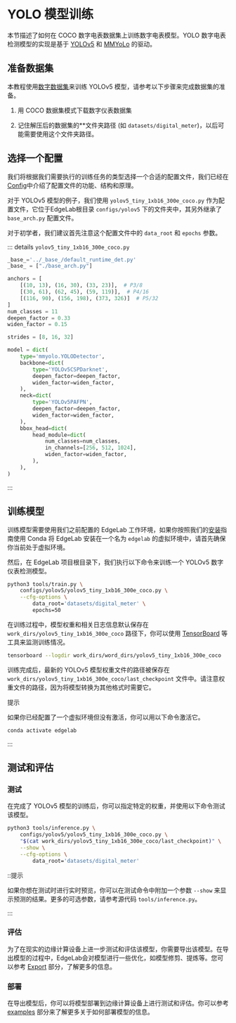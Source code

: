 # YOLO 模型训练

本节描述了如何在 COCO 数字电表数据集上训练数字电表模型。YOLO 数字电表检测模型的实现是基于 [YOLOv5](https://github.com/ultralytics/yolov5) 和 [MMYoLo](https://github.com/open-mmlab/mmyolo) 的驱动。

## 准备数据集

本教程使用[数字数据集](https://universe.roboflow.com/seeeddatasets/seeed_meter_digit/)来训练 YOLOv5 模型，请参考以下步骤来完成数据集的准备。

1. 用 COCO 数据集模式下载数字仪表数据集

2. 记住解压后的数据集的\*\*文件夹路径 (如 `datasets/digital_meter`)，以后可能需要使用这个文件夹路径。

## 选择一个配置

我们将根据我们需要执行的训练任务的类型选择一个合适的配置文件，我们已经在[Config](../config.md)中介绍了配置文件的功能、结构和原理。

对于 YOLOv5 模型的例子，我们使用 `yolov5_tiny_1xb16_300e_coco.py` 作为配置文件，它位于EdgeLab根目录 `configs/yolov5` 下的文件夹中，其另外继承了 `base_arch.py` 配置文件。

对于初学者，我们建议首先注意这个配置文件中的 `data_root` 和 `epochs` 参数。

::: details `yolov5_tiny_1xb16_300e_coco.py`

```python
_base_='../_base_/default_runtime_det.py'
_base_ = ["./base_arch.py"]

anchors = [
    [(10, 13), (16, 30), (33, 23)],  # P3/8
    [(30, 61), (62, 45), (59, 119)],  # P4/16
    [(116, 90), (156, 198), (373, 326)]  # P5/32
]
num_classes = 11
deepen_factor = 0.33
widen_factor = 0.15

strides = [8, 16, 32]

model = dict(
    type='mmyolo.YOLODetector',
    backbone=dict(
        type='YOLOv5CSPDarknet',
        deepen_factor=deepen_factor,
        widen_factor=widen_factor,
    ),
    neck=dict(
        type='YOLOv5PAFPN',
        deepen_factor=deepen_factor,
        widen_factor=widen_factor,
    ),
    bbox_head=dict(
        head_module=dict(
            num_classes=num_classes,
            in_channels=[256, 512, 1024],
            widen_factor=widen_factor,
        ),
    ),
)
```

:::

## 训练模型

训练模型需要使用我们之前配置的 EdgeLab 工作环境，如果你按照我们的[安装](../../introduction/installation.md)指南使用 Conda 将 EdgeLab 安装在一个名为 `edgelab` 的虚拟环境中，请首先确保你当前处于虚拟环境。

然后，在 EdgeLab 项目根目录下，我们执行以下命令来训练一个 YOLOv5 数字仪表检测模型。

```sh
python3 tools/train.py \
    configs/yolov5/yolov5_tiny_1xb16_300e_coco.py \
    --cfg-options \
        data_root='datasets/digital_meter' \
        epochs=50
```

在训练过程中，模型权重和相关日志信息默认保存在 `work_dirs/yolov5_tiny_1xb16_300e_coco` 路径下，你可以使用 [TensorBoard](https://www.tensorflow.org/tensorboard/get_started) 等工具来监测训练情况。

```sh
tensorboard --logdir work_dirs/word_dirs/yolov5_tiny_1xb16_300e_coco
```

训练完成后，最新的 YOLOv5 模型权重文件的路径被保存在 `work_dirs/yolov5_tiny_1xb16_300e_coco/last_checkpoint` 文件中。请注意权重文件的路径，因为将模型转换为其他格式时需要它。

提示

如果你已经配置了一个虚拟环境但没有激活，你可以用以下命令激活它。

```sh
conda activate edgelab
```

:::

## 测试和评估

### 测试

在完成了 YOLOv5 模型的训练后，你可以指定特定的权重，并使用以下命令测试该模型。

```sh
python3 tools/inference.py \
    configs/yolov5/yolov5_tiny_1xb16_300e_coco.py \
    "$(cat work_dirs/yolov5_tiny_1xb16_300e_coco/last_checkpoint)" \
    --show \
    --cfg-options \
        data_root='datasets/digital_meter'
```

::提示

如果你想在测试时进行实时预览，你可以在测试命令中附加一个参数 `--show` 来显示预测的结果。更多的可选参数，请参考源代码 `tools/inference.py`。

:::

### 评估

为了在现实的边缘计算设备上进一步测试和评估该模型，你需要导出该模型。在导出模型的过程中，EdgeLab会对模型进行一些优化，如模型修剪、提炼等。您可以参考 [Export](../export/overview) 部分，了解更多的信息。

### 部署

在导出模型后，你可以将模型部署到边缘计算设备上进行测试和评估。你可以参考 [examples](../../examples/examples.md) 部分来了解更多关于如何部署模型的信息。
